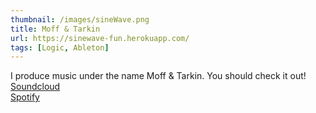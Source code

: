 ```yaml
---
thumbnail: /images/sineWave.png
title: Moff & Tarkin
url: https://sinewave-fun.herokuapp.com/
tags: [Logic, Ableton]
---
```

I produce music under the name Moff & Tarkin. You should check it out!
[Soundcloud](https://soundcloud.com/moffandtarkin)<br>
[Spotify](https://open.spotify.com/artist/4gBAMaygCgO0o0zDJNORYX?si=XfZx4JFYRPaGYqR3IjH4-Q)<br>
